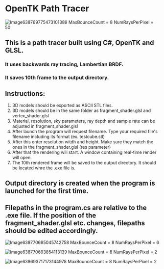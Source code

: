 # OpenTK Path Tracer

![Image638769775473101389](https://github.com/user-attachments/assets/98117379-a079-4ae6-a468-b8f1822ffe89)
MaxBounceCount = 8 NumRaysPerPixel = 50

## This is a path tracer built using C#, OpenTK and GLSL.

### It uses backwards ray tracing, Lambertian BRDF.

### It saves 10th frame to the output directory.

## Instructions:
1. 3D models should be exported as ASCII STL files.
2. 3D models should be in the same folder as fragment_shader.glsl and vertex_shader.glsl
3. Material, resolution, sky parameters, ray depth and sample rate can be adjusted in fragment_shader.glsl
4. After launch the program will request filename. Type your required file's filename including its format (ex. testcube.stl)
5. After this enter resolution witdh and height. Make sure they match the ones in the fragment_shader.glsl (res parameter)
6. After that the rendering will start. A window containing real-time render will open.
7. The 10th rendered frame will be saved to the output directory. It should be located whre the .exe file is.

## Output directory is created when the program is launched for the first time.

## Filepaths in the program.cs are relative to the .exe file. If the position of the fragment_shader.glsl etc. changes, filepaths should be edited accordingly.

![Image638770695045742758](https://github.com/user-attachments/assets/c2f6e30d-d7fa-4f38-866a-641a6bbd19a0)
MaxBounceCount = 8 NumRaysPerPixel = 6

![Image638770693854113139](https://github.com/user-attachments/assets/42b83472-e7e7-4f36-b774-0d405c190a78)
MaxBounceCount = 8 NumRaysPerPixel = 2

![Image638693717173144978](https://github.com/user-attachments/assets/2fa51f71-4a9c-447e-b286-dd731cff1dc0)
MaxBounceCount = 8 NumRaysPerPixel = 2

